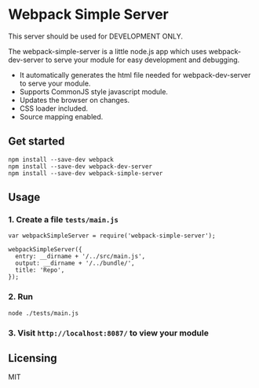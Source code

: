 # Webpack Simple Server

This server should be used for DEVELOPMENT ONLY.

The webpack-simple-server is a little node.js app which uses webpack-dev-server to serve your module for easy development and debugging.

- It automatically generates the html file needed for webpack-dev-server to serve your module.
- Supports CommonJS style javascript module.
- Updates the browser on changes.
- CSS loader included.
- Source mapping enabled.

## Get started
```
npm install --save-dev webpack
npm install --save-dev webpack-dev-server
npm install --save-dev webpack-simple-server
```

## Usage
### 1. Create a file `tests/main.js`
```
var webpackSimpleServer = require('webpack-simple-server');

webpackSimpleServer({
  entry: __dirname + '/../src/main.js',
  output: __dirname + '/../bundle/',
  title: 'Repo',
});

```

### 2. Run
```
node ./tests/main.js
```

### 3. Visit `http://localhost:8087/` to view your module

## Licensing
MIT
